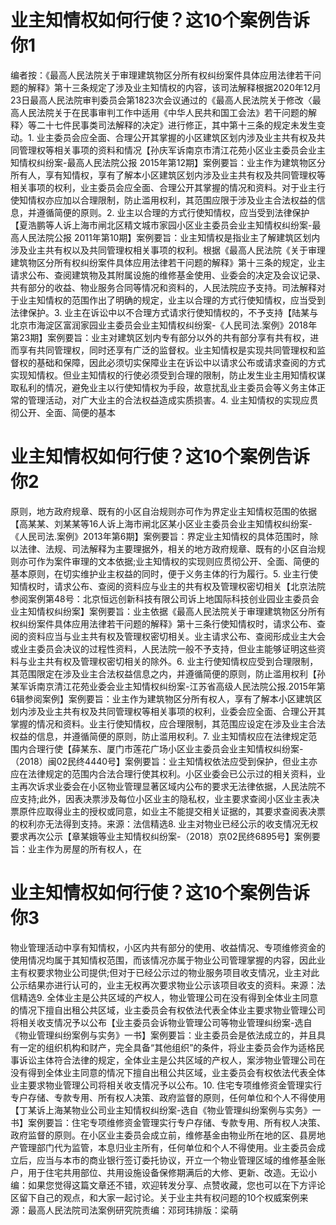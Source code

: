 # 业主知情权如何行使？这10个案例告诉你1

编者按：《最高人民法院关于审理建筑物区分所有权纠纷案件具体应用法律若干问题的解释》第十三条规定了涉及业主知情权的内容，该司法解释根据2020年12月23日最高人民法院审判委员会第1823次会议通过的《最高人民法院关于修改〈最高人民法院关于在民事审判工作中适用《中华人民共和国工会法》若干问题的解释〉等二十七件民事类司法解释的决定》进行修正，其中第十三条的规定未发生变动。1. 业主委员会应全面、合理公开其掌握的小区建筑区划内涉及业主共有权及共同管理权等相关事项的资料和情况【孙庆军诉南京市清江花苑小区业主委员会业主知情权纠纷案-最高人民法院公报 2015年第12期】案例要旨：业主作为建筑物区分所有人，享有知情权，享有了解本小区建筑区划内涉及业主共有权及共同管理权等相关事项的权利，业主委员会应全面、合理公开其掌握的情况和资料。对于业主行使知情权亦应加以合理限制，防止滥用权利，其范围应限于涉及业主合法权益的信息，并遵循简便的原则。2. 业主以合理的方式行使知情权，应当受到法律保护【夏浩鹏等人诉上海市闸北区精文城市家园小区业主委员会业主知情权纠纷案-最高人民法院公报 2011年第10期】案例要旨：业主知情权是指业主了解建筑区划内涉及业主共有权以及共同管理权相关事项的权利。根据《最高人民法院《关于审理建筑物区分所有权纠纷案件具体应用法律若干问题的解释》第十三条的规定，业主请求公布、查阅建筑物及其附属设施的维修基金使用、业委会的决定及会议记录、共有部分的收益、物业服务合同等情况和资料的，人民法院应予支持。司法解释对于业主知情权的范围作出了明确的规定，业主以合理的方式行使知情权，应当受到法律保护。3. 业主在诉讼中以不合理方式请求行使知情权的，不予支持【陆某与北京市海淀区富润家园业主委员会业主知情权纠纷案-《人民司法.案例》2018年第23期】案例要旨：业主对建筑区划内专有部分以外的共有部分享有共有权，进而享有共同管理权，同时还享有广泛的监督权。业主知情权是实现共同管理权和监督权的基础和保障，因此必须切实保障业主在诉讼中以请求公布或请求查阅的方式实现知情权。但业主知情权的行使必须受到合理的限制，防止发生业主用知情权谋取私利的情况，避免业主以行使知情权为手段，故意扰乱业主委员会等义务主体正常的管理活动，对广大业主的合法权益造成实质损害。4. 业主知情权的实现应贯彻公开、全面、简便的基本

# 业主知情权如何行使？这10个案例告诉你2

原则，地方政府规章、既有的小区自治规则亦可作为界定业主知情权范围的依据【高某某、刘某某等16人诉上海市闸北区某小区业主委员会业主知情权纠纷案-《人民司法.案例》2013年第6期】案例要旨：界定业主知情权的具体范围时，除以法律、法规、司法解释为主要理据外，相关的地方政府规章、既有的小区自治规则亦可作为案件审理的文本依据;业主知情权的实现则应贯彻公开、全面、简便的基本原则，在切实维护业主权益的同时，便于义务主体的行为履行。5. 业主行使知情权时，请求公布、查阅的资料应与业主的共有权及管理权密切相关【北京法院参阅案例第48号：北京恒远创新科技有限公司诉上地国际科技创业园业主委员会业主知情权纠纷案】案例要旨：业主依据《最高人民法院关于审理建筑物区分所有权纠纷案件具体应用法律若干问题的解释》第十三条行使知情权时，请求公布、查阅的资料应当与业主共有权及管理权密切相关。业主请求公布、查阅形成业主大会或业主委员会决议的过程性资料，人民法院一般不予支持，但业主能够证明这些资料与业主共有权及管理权密切相关的除外。6. 业主行使知情权应受到合理限制，其范围限定在涉及业主合法权益信息之内，并遵循简便的原则，防止滥用权利【孙某军诉南京清江花苑业委会业主知情权纠纷案-江苏省高级人民法院公报.2015年第6辑参阅案例】案例要旨：业主作为建筑物区分所有权人，享有了解本小区建筑区划内涉及业主共有权及共同管理权等相关事项的权利，业委会应全面、合理公开其掌握的情况和资料。业主行使知情权，应合理限制，其范围应设定在涉及业主合法权益的信息，并遵循简便的原则，防止滥用权利。7. 业主知情权应在法律规定范围内合理行使【薛某东、厦门市莲花广场小区业主委员会业主知情权纠纷案-（2018）闽02民终4440号】案例要旨：业主知情权依法应受到保护，但业主亦应在法律规定的范围内合法合理行使其权利。小区业委会已公示过的相关资料，业主再次诉求业委会在小区物业管理显著区域内公布的要求无法律依据，人民法院不应支持;此外，因表决票涉及每位小区业主的隐私权，业主要求查阅小区业主表决票原件应取得业主的授权或同意，如业主不能提交相关证据的，其要求查阅表决票的权利亦无法得到支持。来源：法信精选8. 业主对物业已经公示的收支情况无权要求再次公示【章某娥等业主知情权纠纷案-（2018）京02民终6895号】案例要旨：业主作为房屋的所有权人，在

# 业主知情权如何行使？这10个案例告诉你3

物业管理活动中享有知情权，小区内共有部分的使用、收益情况、专项维修资金的使用情况均属于其知情权范围，而该情况亦属于物业公司管理掌握的内容，因此业主有权要求物业公司提供;但对于已经公示过的物业服务项目收支情况，业主对此公示结果亦进行认可的，业主无权再次要求物业公示该项目收支的资料。来源：法信精选9. 全体业主是公共区域的产权人，物业管理公司在没有得到全体业主同意的情况下擅自出租公共区域，业主委员会有权依法代表全体业主要求物业管理公司将相关收支情况予以公布【业主委员会诉物业管理公司等物业管理纠纷案-选自《物业管理纠纷案例与实务》一书】案例要旨：业主委员会是依法成立的，并且具有一定的组织机构和财产，完全具备“其他组织”的条件，将业主委员会作为适格民事诉讼主体符合法律的规定，全体业主是公共区域的产权人，案涉物业管理公司在没有得到全体业主同意的情况下擅自出租公共区域，业主委员会有权依法代表全体业主要求物业管理公司将相关收支情况予以公布。10. 住宅专项维修资金管理实行专户存储、专款专用、所有权人决策、政府监督的原则，任何单位和个人不得使用【丁某诉上海某物业公司业主知情权纠纷案-选自《物业管理纠纷案例与实务》一书】案例要旨：住宅专项维修资金管理实行专户存储、专款专用、所有权人决策、政府监督的原则。在小区业主委员会成立前，维修基金由物业所在地的区、县房地产管理部门代为监管，本息归业主所有，任何单位和个人不得使用。业主委员会成立后，应当与本市的商业银行签订委托协议，开立一个物业管理区域的维修基金账户，用于住宅共用部位、共用设施设备保修期满后的大修、更新、改造。无讼小编：如果您觉得这篇文章还不错，欢迎转发分享、点赞收藏，您也可以在下方评论区留下自己的观点，和大家一起讨论。关于业主共有权问题的10个权威案例来源：最高人民法院司法案例研究院责编：邓珂玮排版：梁萌

